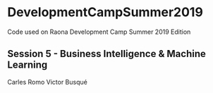 # DevelopmentCampSummer2019
Code used on Raona Development Camp Summer 2019 Edition

## Session 5 - Business Intelligence & Machine Learning

Carles Romo
Victor Busqué
